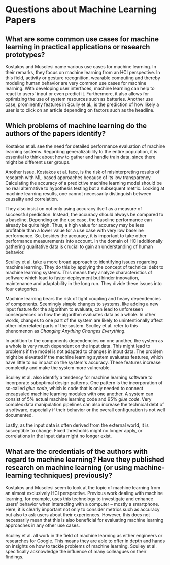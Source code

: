 # Questions about Machine Learning Papers

## What are some common use cases for machine learning in practical applications or research prototypes?

Kostakos and Musolesi name various use cases for machine learning. In their remarks, they focus on machine learning from an HCI perspective. In this field, activity or gesture recognition, wearable computing and thereby modeling human behavior are very common use cases for machine learning. With developing user interfaces, machine learning can help to react to users' input or even predict it. Furthermore, it also allows for optimizing the use of system resources such as batteries. Another use case, prominently features in Scully et al., is the prediction of how likely a user is to click on an article depending on factors such as the headline.

## Which problems of machine learning do the authors of the papers identify?

Kostakos et al. see the need for detailed performance evaluation of machine learning systems. Regarding generalizability to the entire population, it is essential to think about how to gather and handle train data, since there might be different user groups.

Another issue, Kostakos et al. face, is the risk of misinterpreting results of research with ML-based approaches because of its low transparency. Calculating the accuracy of a predictive machine learning model should be no real alternative to hypothesis testing but a subsequent metric. Looking at machine learning results, one cannot necessarily distinguish between causality and correlation.

They also insist on not only using accuracy itself as a measure of successful prediction. Instead, the accuracy should always be compared to a baseline. Depending on the use case, the baseline performance can already be quite high. Thus, a high value for accuracy may be less profitable than a lower value for a use case with very low baseline performance. So, besides the accuracy, it is important to take other performance measurements into account. In the domain of HCI additionally gathering qualitative data is crucial to gain an understanding of human behavior.

Sculley et al. take a more broad approach to identifying issues regarding machine learning. They do this by applying the concept of technical debt to machine learning systems. This means they analyze characteristics of software which lead to faster deployment but hinder innovation, maintenance and adaptability in the long run. They divide these issues into four categories.

Machine learning bears the risk of tight coupling and heavy dependencies of components. Seemingly simple changes to systems, like adding a new input feature for the algorithm to evaluate, can lead to unforeseen consequences on how the algorithm evaluates data as a whole. In other words, changes to one part of the system are likely to unintentionally affect other interrelated parts of the system. Sculley et al. refer to this phenomenon as _Changing Anything Changes Everything_.

In addition to the components dependencies on one another, the system as a whole is very much dependent on the input data. This might lead to problems if the model is not adapted to changes in input data. The problem might be elevated if the machine learning system evaluates features, which have little to no impact on the system's accuracy. These features increase complexity and make the system more vulnerable.

Sculley et al. also identify a tendency for machine learning software to incorporate suboptimal design patterns. One pattern is the incorporation of so-called _glue code_, which is code that is only needed to connect encapsuled machine learning modules with one another. A system can consist of 5% actual machine learning code and 95% _glue code_. Very complex data manipulation pipelines can also increase the technical debt of a software, especially if their behavior or the overall configuration is not well documented.

Lastly, as the input data is often derived from the external world, it is susceptible to change. Fixed thresholds might no longer apply, or correlations in the input data might no longer exist.

## What are the credentials of the authors with regard to machine learning? Have they published research on machine learning (or using machine-learning techniques) previously?

Kostakos and Musolesi seem to look at the topic of machine learning from an almost exclusively HCI perspective. Previous work dealing with machine learning, for example, uses this technology to investigate and enhance users' behavior when interacting with a computer – mostly a smartphone. Here, it is clearly important not only to consider metrics such as accuracy but also to ask users about their experiences. However, this does not necessarily mean that this is also beneficial for evaluating machine learning approaches in any other use cases.

Sculley et al. all work in the field of machine learning as either engineers or researches for Google. This means they are able to offer in depth and hands on insights on how to tackle problems of machine learning. Sculley et al. specifically acknowledge the influence of many colleagues on their findings.